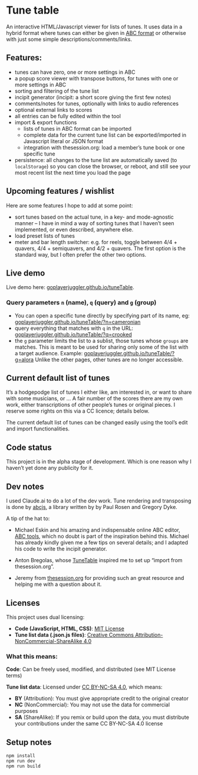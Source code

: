 # Tune table
An interactive HTML/Javascript viewer for lists of tunes. It uses data in a hybrid format where tunes can either be given in [ABC format](https://abcnotation.com) or otherwise with just some simple descriptions/comments/links. 

## Features: 
* tunes can have zero, one or more settings in ABC
* a popup score viewer with transpose buttons, for tunes with one or more settings in ABC
* sorting and filtering of the tune list
* incipit generator (incipit: a short score giving the first few notes)
* comments/notes for tunes, optionally with links to audio references
* optional external links to scores
* all entries can be fully edited within the tool
* import & export functions
  * lists of tunes in ABC format can be imported
  * complete data for the current tune list can be exported/imported in Javascript literal or JSON format
  * integration with thesession.org: load a member’s tune book or one specific tune
* persistence: all changes to the tune list are automatically saved (to `localStorage`) so you can close the browser, or reboot, and still see your most recent list the next time you load the page

## Upcoming features / wishlist
Here are some features I hope to add at some point:
* sort tunes based on the actual tune, in a key- and mode-agnostic manner – I have in mind a way of sorting tunes that I haven’t seen implemented, or even described, anywhere else.
* load preset lists of tunes
* meter and bar length switcher: e.g. for reels, toggle between 4/4 + quavers,  4/4 + semiquavers, and 4/2 + quavers. The first option is the standard way, but I often prefer the other two options.

## Live demo
Live demo here: [goplayerjuggler.github.io/tuneTable](https://goplayerjuggler.github.io/tuneTable/).

### Query parameters `n` (name), `q` (query) and `g` (group)
* You can open a specific tune directly by specifying part of its name, eg: 
[goplayerjuggler.github.io/tuneTable/?n=cameronian](https://goplayerjuggler.github.io/tuneTable/?n=cameronian) 
* query everything that matches with `q` in the URL:
[goplayerjuggler.github.io/tuneTable/?q=crooked](https://goplayerjuggler.github.io/tuneTable/?q=crooked)
* the `g` parameter limits the list to a sublist, those tunes whose `groups` are matches. This is meant to be used for sharing only some of the list with a target audience. Example: 
[goplayerjuggler.github.io/tuneTable/?g=alora](https://goplayerjuggler.github.io/tuneTable/?g=alora) 
Unlike the other pages, other tunes are no longer accessible.

## Current default list of tunes
It’s a hodgepodge list of tunes I either like, am interested in, or want to share with some musicians, or … 
A fair number of the scores there are my own work, either transcriptions of other people’s tunes or original pieces. I reserve some rights on this via a CC licence; details below.

The current default list of tunes can be changed easily using the tool’s edit and import functionalities.

## Code status
This project is in the alpha stage of development. Which is one reason why I haven’t yet done any publicity for it.

## Dev notes
I used Claude.ai to do a lot of the dev work. Tune rendering and transposing is done by [abcjs](https://github.com/paulrosen/abcjs), a library written by by Paul Rosen and Gregory Dyke.

A tip of the hat to: 

* Michael Eskin and his amazing and indispensable online ABC editor, [ABC tools](https://michaeleskin.com/app/abctools.html), which no doubt is part of the inspiration behind this. Michael has already kindly given me a few tips on several details; and I adapted his code to write the incipit generator.

* Anton Bregolas, whose [TuneTable](https://anton-bregolas.github.io/Tunetable/) inspired me to set up “import from thesession.org”.

* Jeremy from [thesession.org](https://thesession.org) for providing such an great resource and helping me with a question about it.


## Licenses

This project uses dual licensing:

- **Code (JavaScript, HTML, CSS)**: [MIT License](LICENSE-CODE)
- **Tune list data (.json.js files)**: [Creative Commons Attribution-NonCommercial-ShareAlike 4.0](LICENSE-DATA)

### What this means:

**Code**: Can be freely used, modified, and distributed (see MIT License terms)

**Tune list data**: Licensed under [CC BY-NC-SA 4.0](https://creativecommons.org/licenses/by-nc-sa/4.0/), which means:
- **BY** (Attribution): You must give appropriate credit to the original creator
- **NC** (NonCommercial): You may not use the data for commercial purposes
- **SA** (ShareAlike): If you remix or build upon the data, you must distribute your contributions under the same CC BY-NC-SA 4.0 license


## Setup notes
```
npm install
npm run dev
npm run build
```